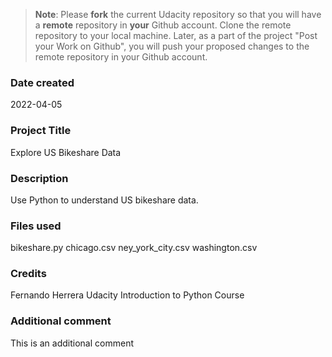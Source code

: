 >**Note**: Please **fork** the current Udacity repository so that you will have a **remote** repository in **your** Github account. Clone the remote repository to your local machine. Later, as a part of the project "Post your Work on Github", you will push your proposed changes to the remote repository in your Github account.

### Date created
2022-04-05

### Project Title
Explore US Bikeshare Data

### Description
Use Python to understand US bikeshare data.

### Files used
bikeshare.py
chicago.csv
ney_york_city.csv
washington.csv

### Credits
Fernando Herrera
Udacity Introduction to Python Course

### Additional comment
This is an additional comment
